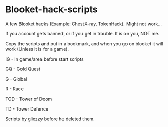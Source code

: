 # Blooket-hack-scripts


A few Blooket hacks (Example: ChestX-ray, TokenHack). Might not work...


If you account gets banned, or if you get in trouble. It is on you, NOT me.


Copy the scripts and put in a bookmark, and when you go on blooket it will work (Unless it is for a game).


IG - In game/area before start scripts

GQ - Gold Quest

G - Global

R - Race

TOD - Tower of Doom

TD - Tower Defence

Scripts by glixzzy before he deleted them.
